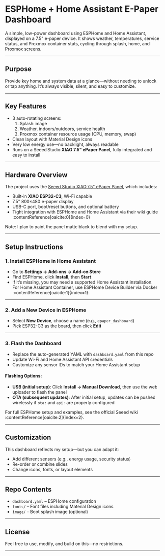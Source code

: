 # ESPHome + Home Assistant E-Paper Dashboard

A simple, low-power dashboard using ESPHome and Home Assistant, displayed on a 7.5" e-paper device. It shows weather, temperatures, service status, and Proxmox container stats, cycling through splash, home, and Proxmox screens.

---

## Purpose

Provide key home and system data at a glance—without needing to unlock or tap anything. It’s always visible, silent, and easy to customize.

---

## Key Features

- 3 auto-rotating screens:  
  1. Splash image  
  2. Weather, indoors/outdoors, service health  
  3. Proxmox container resource usage (CPU, memory, swap)  
- Clean layout with Material Design icons  
- Very low energy use—no backlight, always readable  
- Runs on a Seeed Studio **XIAO 7.5" ePaper Panel**, fully integrated and easy to install

---

## Hardware Overview

The project uses the [Seeed Studio XIAO 7.5" ePaper Panel](https://wiki.seeedstudio.com/xiao_075inch_epaper_panel_esphome/), which includes:

- Built-in **XIAO ESP32-C3**, Wi-Fi capable  
- 7.5" 800×480 e-paper display  
- USB-C port, boot/reset buttons, and optional battery  
- Tight integration with ESPHome and Home Assistant via their wiki guide :contentReference[oaicite:0]{index=0}

Note: I plan to paint the panel matte black to blend with my setup.

---

## Setup Instructions

### 1. Install ESPHome in Home Assistant

- Go to **Settings → Add-ons → Add-on Store**
- Find ESPHome, click **Install**, then **Start**
- If it’s missing, you may need a supported Home Assistant installation. For Home Assistant Container, use ESPHome Device Builder via Docker :contentReference[oaicite:1]{index=1}.

---

### 2. Add a New Device in ESPHome

- Select **New Device**, choose a name (e.g., `epaper_dashboard`)
- Pick ESP32-C3 as the board, then click **Edit**

---

### 3. Flash the Dashboard

- Replace the auto-generated YAML with `dashboard.yaml` from this repo
- Update Wi-Fi and Home Assistant API credentials
- Customize any sensor IDs to match your Home Assistant setup

#### Flashing Options:
- **USB (initial setup)**: Click **Install → Manual Download**, then use the web uploader to flash the panel
- **OTA (subsequent updates)**: After initial setup, updates can be pushed wirelessly if `ota:` and `api:` are properly configured

For full ESPHome setup and examples, see the official Seeed wiki :contentReference[oaicite:2]{index=2}.

---

## Customization

This dashboard reflects my setup—but you can adapt it:

- Add different sensors (e.g., energy usage, security status)  
- Re-order or combine slides  
- Change icons, fonts, or layout elements

---

## Repo Contents

- `dashboard.yaml` – ESPHome configuration  
- `fonts/` – Font files including Material Design icons  
- `image/` – Boot splash image (optional)

---

## License

Feel free to use, modify, and build on this—no restrictions.

---
